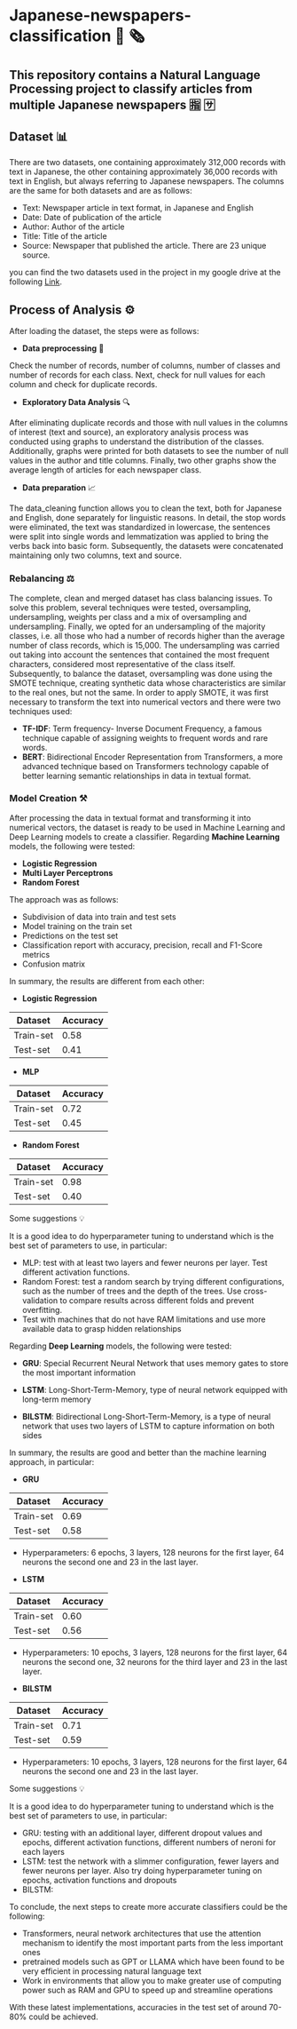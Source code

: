 # Japanese-newspapers-classification 📰 🗞️
## This repository contains a Natural Language Processing project to classify articles from multiple Japanese newspapers 🈯️ 🈂️

## Dataset 📊
There are two datasets, one containing approximately 312,000 records with text in Japanese, the other containing approximately 36,000 records with text in English, but always referring to Japanese newspapers.
The columns are the same for both datasets and are as follows:
- Text: Newspaper article in text format, in Japanese and English
- Date: Date of publication of the article
- Author: Author of the article
- Title: Title of the article
- Source: Newspaper that published the article. There are 23 unique source.

you can find the two datasets used in the project in my google drive at the following [Link](https://drive.google.com/drive/folders/1polqOeG7XF0TiTZvdvFM_z-BDRhQARYT).
## Process of Analysis ⚙️
After loading the dataset, the steps were as follows:
- **Data preprocessing** 👀

Check the number of records, number of columns, number of classes and number of records for each class.
Next, check for null values for each column and check for duplicate records.
- **Exploratory Data Analysis** 🔍

After eliminating duplicate records and those with null values in the columns of interest (text and source), an exploratory analysis process was conducted using graphs to understand the distribution of the classes. Additionally, graphs were printed for both datasets to see the number of null values in the author and title columns. Finally, two other graphs show the average length of articles for each newspaper class.
- **Data preparation** 📈
  
The data_cleaning function allows you to clean the text, both for Japanese and English, done separately for linguistic reasons. In detail, the stop words were eliminated, the text was standardized in lowercase, the sentences were split into single words and lemmatization was applied to bring the verbs back into basic form.
Subsequently, the datasets were concatenated maintaining only two columns, text and source.

### Rebalancing ⚖️
The complete, clean and merged dataset has class balancing issues.
To solve this problem, several techniques were tested, oversampling, undersampling, weights per class and a mix of oversampling and undersampling.
Finally, we opted for an undersampling of the majority classes, i.e. all those who had a number of records higher than the average number of class records, which is 15,000.
The undersampling was carried out taking into account the sentences that contained the most frequent characters, considered most representative of the class itself.
Subsequently, to balance the dataset, oversampling was done using the SMOTE technique, creating synthetic data whose characteristics are similar to the real ones, but not the same.
In order to apply SMOTE, it was first necessary to transform the text into numerical vectors and there were two techniques used:
- **TF-IDF**: Term frequency- Inverse Document Frequency, a famous technique capable of assigning weights to frequent words and rare words.
- **BERT**: Bidirectional Encoder Representation from Transformers, a more advanced technique based on Transformers technology capable of better learning semantic relationships in data in textual format.

### Model Creation ⚒️
After processing the data in textual format and transforming it into numerical vectors, the dataset is ready to be used in Machine Learning and Deep Learning models to create a classifier.
Regarding **Machine Learning** models, the following were tested:
- **Logistic Regression**
- **Multi Layer Perceptrons**
- **Random Forest**

The approach was as follows:
- Subdivision of data into train and test sets
- Model training on the train set
- Predictions on the test set
- Classification report with accuracy, precision, recall and F1-Score metrics
- Confusion matrix

In summary, the results are different from each other:
- **Logistic Regression**
  
Dataset | Accuracy
-|-
Train-set | 0.58     
Test-set | 0.41   
 

- **MLP**

Dataset | Accuracy
-|-
Train-set | 0.72     
Test-set | 0.45 

- **Random Forest**

Dataset | Accuracy
-|-
Train-set | 0.98     
Test-set | 0.40



Some suggestions 💡

It is a good idea to do hyperparameter tuning to understand which is the best set of parameters to use, in particular:
- MLP: test with at least two layers and fewer neurons per layer. Test different activation functions.
- Random Forest: test a random search by trying different configurations, such as the number of trees and the depth of the trees.
Use cross-validation to compare results across different folds and prevent overfitting.
- Test with machines that do not have RAM limitations and use more available data to grasp hidden relationships

Regarding **Deep Learning** models, the following were tested:
- **GRU**: Special Recurrent Neural Network that uses memory gates to store the most important information
  
- **LSTM**: Long-Short-Term-Memory, type of neural network equipped with long-term memory

- **BILSTM**: Bidirectional Long-Short-Term-Memory, is a type of neural network that uses two layers of LSTM to capture information on both sides

In summary, the results are good and better than the machine learning approach, in particular:
- **GRU**

Dataset | Accuracy
-|-
Train-set | 0.69    
Test-set | 0.58

-  Hyperparameters: 6 epochs, 3 layers, 128 neurons for the first layer, 64 neurons the second one and 23 in the last layer.
  
- **LSTM**

Dataset | Accuracy
-|-
Train-set | 0.60    
Test-set | 0.56

-   Hyperparameters: 10 epochs, 3 layers, 128 neurons for the first layer, 64 neurons the second one, 32 neurons for the third layer and 23 in the last layer.
  
- **BILSTM**

Dataset | Accuracy
-|-
Train-set | 0.71    
Test-set | 0.59

-   Hyperparameters: 10 epochs, 3 layers, 128 neurons for the first layer, 64 neurons the second one and 23 in the last layer.




Some suggestions 💡

It is a good idea to do hyperparameter tuning to understand which is the best set of parameters to use, in particular:
- GRU: testing with an additional layer, different dropout values and epochs, different activation functions, different numbers of neroni for each layers
- LSTM: test the network with a slimmer configuration, fewer layers and fewer neurons per layer. Also try doing hyperparameter tuning on epochs, activation functions and dropouts
- BILSTM: 


To conclude, the next steps to create more accurate classifiers could be the following:
- Transformers, neural network architectures that use the attention mechanism to identify the most important parts from the less important ones
- pretrained models such as GPT or LLAMA which have been found to be very efficient in processing natural language text
- Work in environments that allow you to make greater use of computing power such as RAM and GPU to speed up and streamline operations


With these latest implementations, accuracies in the test set of around 70-80% could be achieved.
